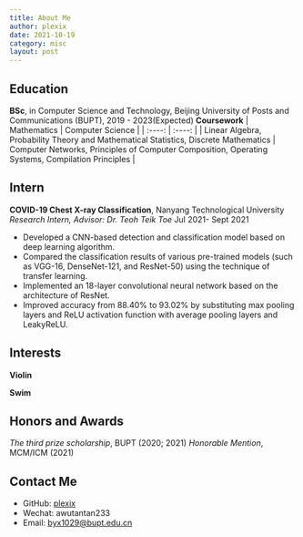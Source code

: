 ```yaml
---
title: About Me
author: plexix
date: 2021-10-19
category: misc
layout: post
---
```


## Education

**BSc**, in Computer Science and Technology, Beijing University of Posts and Communications (BUPT), 2019 - 2023(Expected)
**Coursework**
| Mathematics | Computer Science |
| :----: | :----: |
| Linear Algebra, Probability Theory and Mathematical Statistics, Discrete Mathematics | Computer Networks, Principles of Computer Composition, Operating Systems, Compilation Principles |

## Intern


**COVID-19 Chest X-ray Classification**, Nanyang Technological University
*Research Intern, Advisor: Dr. Teoh Teik Toe*
Jul 2021- Sept 2021

+ Developed a CNN-based detection and classification model based on deep learning algorithm.
+ Compared the classification results of various pre-trained models (such as VGG-16, DenseNet-121, and ResNet-50) using the technique of transfer learning.
+ Implemented an 18-layer convolutional neural network based on the architecture of ResNet.
+ Improved accuracy from 88.40% to 93.02% by substituting max pooling layers and ReLU activation function with average pooling layers and LeakyReLU.

## Interests
**Violin**

**Swim**


## Honors and Awards
*The third prize scholarship*, BUPT (2020; 2021)
*Honorable Mention*, MCM/ICM (2021)

## Contact Me
+ GitHub: [plexix][1]
+ Wechat: awutantan233
+ Email: byx1029@bupt.edu.cn

[1]: https://github.com/plexixx